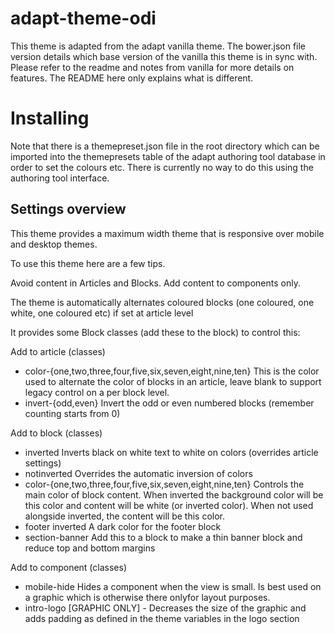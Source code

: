 # adapt-theme-odi

This theme is adapted from the adapt vanilla theme. The bower.json file version details which base version of the vanilla this theme is in sync with. Please refer to the readme and notes from vanilla for more details on features. The README here only explains what is different.

# Installing

Note that there is a themepreset.json file in the root directory which can be imported into the themepresets table of the adapt authoring tool database in order to set the colours etc. There is currently no way to do this using the authoring tool interface.

## Settings overview

This theme provides a maximum width theme that is responsive over mobile and desktop themes.

To use this theme here are a few tips.

Avoid content in Articles and Blocks. Add content to components only.

The theme is automatically alternates coloured blocks (one coloured, one white, one coloured etc) if set at article level

It provides some Block classes (add these to the block) to control this:

Add to article (classes)
* color-{one,two,three,four,five,six,seven,eight,nine,ten}
	This is the color used to alternate the color of blocks in an article, leave blank to support legacy control on a per block level.
* invert-{odd,even}
	Invert the odd or even numbered blocks (remember counting starts from 0)

Add to block (classes)
* inverted
	Inverts black on white text to white on colors (overrides article settings)
* notinverted
	Overrides the automatic inversion of colors
* color-{one,two,three,four,five,six,seven,eight,nine,ten}
	Controls the main color of block content. When inverted the background color will be this color and content will be white (or inverted color). When not used alongside inverted, the content will be this color. 
* footer inverted
	A dark color for the footer block
* section-banner
	Add this to a block to make a thin banner block and reduce top and bottom margins

Add to component (classes)
* mobile-hide
	Hides a component when the view is small. Is best used on a graphic which is otherwise there onlyfor layout purposes. 
* intro-logo
	[GRAPHIC ONLY] - Decreases the size of the graphic and adds padding as defined in the theme variables in the logo section
